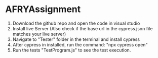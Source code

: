 # AFRYAssignment


1. Download the github repo and open the code in visual studio
2. Install live Server (Also check if the base url in the cypress.json file matches your live server)
3. Navigate to "Tester" folder in the terminal and install cypress 
4. After cypress in installed, run the command: "npx cypress open"
5. Run the tests "TestProgram.js" to see the test execution.
